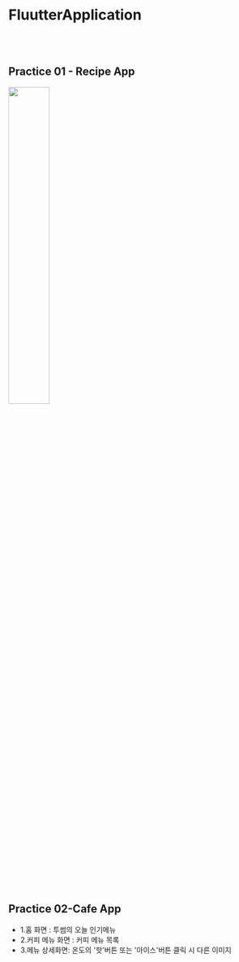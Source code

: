 <h1>FluutterApplication</h1>
<br/>
<br/>
<h2>Practice 01 - Recipe App</h2> 
<img src="https://github.com/tkv00/FluutterApplication/assets/144890194/498f2e7c-771b-4837-b2ab-597e6c802951" width=40% height=40% >
<br/>
<br/>
<h2>Practice 02-Cafe App</h2>
<ul>
  <li>1.홈 화면 : 투썸의 오늘 인기메뉴</li>
  <li>2.커피 메뉴 화면 : 커피 메뉴 목록</li>
  <li>3.메뉴 상세화면: 온도의 '핫'버튼 또는 '아이스'버튼 클릭 시 다른 이미지</li>
</ul>

